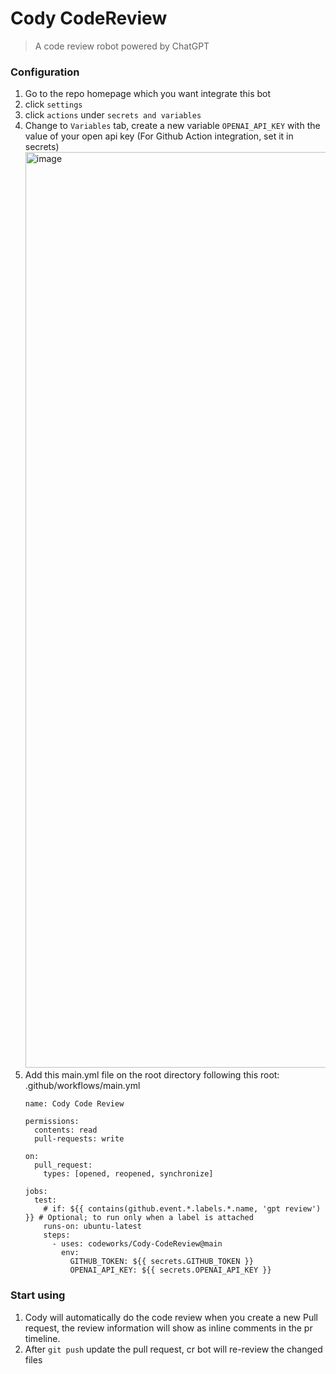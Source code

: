 # Cody CodeReview

> A code review robot powered by ChatGPT

### Configuration

1. Go to the repo homepage which you want integrate this bot
2. click `settings`
3. click `actions` under `secrets and variables`
4. Change to `Variables` tab, create a new variable `OPENAI_API_KEY` with the value of your open api key (For Github Action integration, set it in secrets)
   <img width="1465" alt="image" src="https://user-images.githubusercontent.com/13167934/218533628-3974b70f-c423-44b0-b096-d1ec2ace85ea.png">
5. Add this main.yml file on the root directory following this root: .github/workflows/main.yml
   ```
   name: Cody Code Review

   permissions:
     contents: read
     pull-requests: write
   
   on:
     pull_request:
       types: [opened, reopened, synchronize]
   
   jobs:
     test:
       # if: ${{ contains(github.event.*.labels.*.name, 'gpt review') }} # Optional; to run only when a label is attached
       runs-on: ubuntu-latest
       steps:
         - uses: codeworks/Cody-CodeReview@main
           env:
             GITHUB_TOKEN: ${{ secrets.GITHUB_TOKEN }}
             OPENAI_API_KEY: ${{ secrets.OPENAI_API_KEY }}
   ```

### Start using

1. Cody will automatically do the code review when you create a new Pull request, the review information will show as inline comments in the pr timeline.
2. After `git push` update the pull request, cr bot will re-review the changed files
